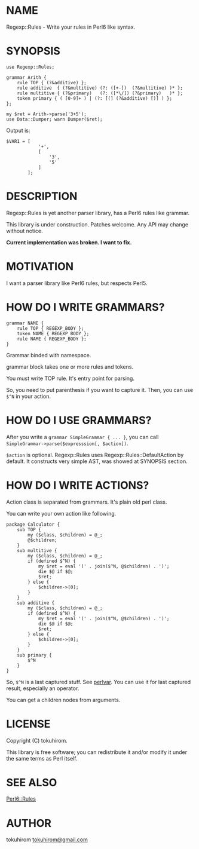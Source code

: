 # NAME

Regexp::Rules - Write your rules in Perl6 like syntax.

# SYNOPSIS

    use Regexp::Rules;

    grammar Arith {
        rule TOP { (?&additive) };
        rule additive  { (?&multitive) (?: ([+-])  (?&multitive) )* };
        rule multitive { (?&primary)   (?: ([*\/]) (?&primary)   )* };
        token primary { ( [0-9]+ ) | (?: [(] (?&additive) [)] ) };
    };

    my $ret = Arith->parse('3+5');
    use Data::Dumper; warn Dumper($ret);

Output is:

    $VAR1 = [
                '+',
                [
                    '3',
                    '5'
                ]
            ];

# DESCRIPTION

Regexp::Rules is yet another parser library, has a Perl6 rules like grammar.

This library is under construction. Patches welcome. Any API may change without notice.

__Current implementation was broken. I want to fix.__

# MOTIVATION

I want a parser library like Perl6 rules, but respects Perl5.

# HOW DO I WRITE GRAMMARS?

    grammar NAME {
        rule TOP { REGEXP_BODY };
        token NAME { REGEXP_BODY };
        rule NAME { REGEXP_BODY };
    }

Grammar binded with namespace.

grammar block takes one or more rules and tokens.

You must write TOP rule. It's entry point for parsing.

So, you need to put parenthesis if you want to capture it. Then, you can use `$^N` in your action.

# HOW DO I USE GRAMMARS?

After you write a ` grammar SimpleGrammar { ... } `, you can call `SimpleGrammar->parse($expresssion[, $action])`.

`$action` is optional. Regexp::Rules uses Regexp::Rules::DefaultAction by default. It constructs very simple AST, was showed at SYNOPSIS section.

# HOW DO I WRITE ACTIONS?

Action class is separated from grammars. It's plain old perl class.

You can write your own action like following.

    package Calculator {
        sub TOP {
            my ($class, $children) = @_;
            @$children;
        }
        sub multitive {
            my ($class, $children) = @_;
            if (defined $^N) {
                my $ret = eval '(' . join($^N, @$children) . ')';
                die $@ if $@;
                $ret;
            } else {
                $children->[0];
            }
        }
        sub additive {
            my ($class, $children) = @_;
            if (defined $^N) {
                my $ret = eval '(' . join($^N, @$children) . ')';
                die $@ if $@;
                $ret;
            } else {
                $children->[0];
            }
        }
        sub primary {
            $^N
        }
    }

So, `$^N` is a last captured stuff. See [perlvar](http://search.cpan.org/perldoc?perlvar). You can use it for last captured result, especially an operator.

You can get a children nodes from arguments.

# LICENSE

Copyright (C) tokuhirom.

This library is free software; you can redistribute it and/or modify
it under the same terms as Perl itself.

# SEE ALSO

[Perl6::Rules](http://search.cpan.org/perldoc?Perl6::Rules)

# AUTHOR

tokuhirom <tokuhirom@gmail.com>
